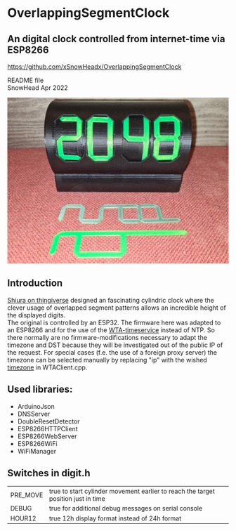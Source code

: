 # OverlappingSegmentClock
## An digital clock controlled from internet-time via ESP8266 
https://github.com/xSnowHeadx/OverlappingSegmentClock

README file  
SnowHead Apr 2022  

![Clock](pictures/clock.jpg)

## Introduction
[Shiura on thingiverse](https://www.thingiverse.com/thing:5356334) designed an fascinating cylindric clock where the clever usage of overlapped segment patterns allows an incredible height of the displayed digits.<br>
The original is controlled by an ESP32. The firmware here was adapted to an ESP8266 and for the use of the [WTA-timeservice](http://worldtimeapi.org) instead of NTP. So there normally are no firmware-modifications necessary to adapt the timezone and DST because they will be investigated out of the public IP of the request. For special cases (f.e. the use of a foreign proxy server) the timezone can be selected manually by replacing "ip" with the wished [timezone](http://worldtimeapi.org/timezone) in WTAClient.cpp.<br>

## Used libraries:
- ArduinoJson<br>
- DNSServer<br>
- DoubleResetDetector<br>
- ESP8266HTTPClient<br>
- ESP8266WebServer<br>
- ESP8266WiFi<br>
- WiFiManager<br> 

## Switches in digit.h
<table>
<body>
<tr>
<td>PRE_MOVE</td><td>true to start cylinder movement earlier to reach the target position just in time</td>
</tr><tr> 
<td>DEBUG</td><td>true for additional debug messages on serial console</td>
</tr><tr> 
<td>HOUR12</td><td>true 12h display format instead of 24h format</td>
</tr> 
</body></table>
